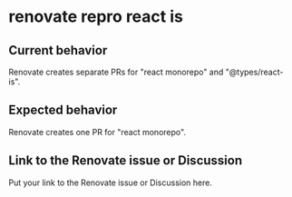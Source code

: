 # renovate repro react is

## Current behavior

Renovate creates separate PRs for "react monorepo" and "@types/react-is".

## Expected behavior

Renovate creates one PR for "react monorepo".

## Link to the Renovate issue or Discussion

Put your link to the Renovate issue or Discussion here.
